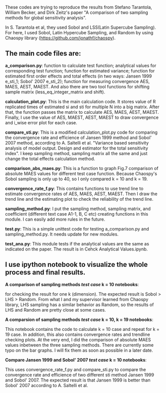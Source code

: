These codes are trying to reproduce the results from Stefano Tarantola, William Becker, and Dirk Zeitz's paper "A comparison of two sampling methods for global sensitivity analysis".

In S. Tarantola et al, they used Sobol and LSS(Latin Supercube Sampling). For here, I used Sobol, Latin Hypercube Sampling, and Random by using Chaospy library (https://github.com/jonathf/chaospy).

## The main code files are:

**a_comparison.py**: function to calculate test function; analytical values for corresponding test function; function for estimated variance; function for estimated first order effects and total effects (in two ways: Jansen 1999 e_sti_1; Sobol' 2007 e_sti_2); function for measuring convergence AES, MAES, AEST, MAEST. And also there are two tool functions for shifting sample matrix (less_eq_integer_matrix and shift).

**calculation_plot.py**: This is the main calculation code. It stores value of R replicated times of estimated si and sti for multiple N into a big matrix. After that, the function passes the matrix to calculate AES, MAES, AEST, MAEST. Finally, I use the value of AES, MAEST, AEST, MAEST to draw convergence and i_wise error plot for each case.  

**compare_sti.py**: This is a modified calculation_plot.py code for comparing the convergence rate and efficience of Jansen 1999 method and Sobol' 2007 method, according to A. Saltelli et al. "Variance based sensitivity analysis of model output. Design and estimator for the total sensitivity index". I keep sampling method, sampling matrix all the same and just change the total effects calculation method.  

**comparison_abs_maes.py**: This is a function to graph Fig.7 comparison of absolute MAES values for different test case function. Because Chaospy's Sobol sampling is only up to 40, so I only compared k = 10 and k = 19.

**convergence_rate_f.py**: This contains functions to use trend line to estimate convergence rates of AES, MAES, AEST, MAEST. Then I draw the trend line and the estimating plot to check the reliability of the trend line.

**sampling_method.py**: I put the sampling method, sampling matrix, and coefficient (different text case A1-1, B, C etc) creating functions in this module. I can easily add more rules in the future.

**test.py**: This is a simple unittest code for testing a_comparison.py and sampling_method.py. It needs update for new modules.

**test_ana.py**: This module tests if the analytical values are the same as indicated on the paper. The result is in Cehck Analytical Values.ipynb.


## I use ipython notebook to visualize the whole process and final results.

**A comparison of sampling methods _test_ _case_ k = 10 notebooks**: 

for checking the result for one k (dimension). The expected result is Sobol > LHS > Random. From what I and my supervisor learned from Chaospy library, LHS sampling has a similar behavior as Random, so the results of LHS and Random are pretty close at some cases.
  
**A comparsion of sampling methods _test_ _case_ k = 10, k = 19 notebooks**:

This notebook contains the code to calculate k = 10 case and repeat for k = 19 case. In addition, this also contains convergence rates and trendline checking plots. At the very end, I did the comparison of absolute MAES values inbetween the three sampling methods. There are currently some typo on the bar graphs. I will fix them as soon as possible in a later date.
  
**Compare Jansen 1999 and Sobol' 2007 _test_ _case_ k = 10 notebooks**:

This uses convergence_rate_f.py and compare_sti.py to compare the convergence rate and efficience of two different sti method Jansen 1999 and Sobol' 2007. The expected result is that Jansen 1999 is better than Sobol' 2007 according to A. Saltelli et al.
